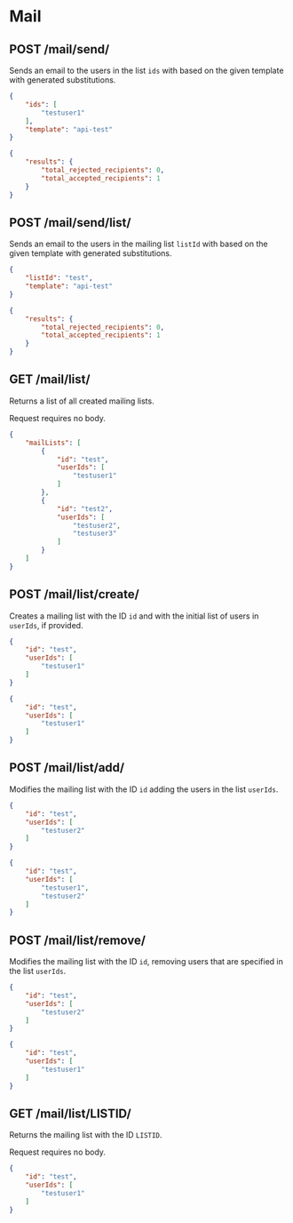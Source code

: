 Mail
====

POST /mail/send/
-----------

Sends an email to the users in the list `ids` with based on the given template with generated substitutions.

```json title="Example request"
{
	"ids": [
		"testuser1"
	],
	"template": "api-test"
}
```

```json title="Example response"
{
	"results": {
		"total_rejected_recipients": 0,
		"total_accepted_recipients": 1
	}
}
```

POST /mail/send/list/
----------------

Sends an email to the users in the mailing list `listId` with based on the given template with generated substitutions.

```json title="Example request"
{
	"listId": "test",
	"template": "api-test"
}
```

```json title="Example response"
{
	"results": {
		"total_rejected_recipients": 0,
		"total_accepted_recipients": 1
	}
}
```

GET /mail/list/
---------------------

Returns a list of all created mailing lists.

Request requires no body.

```json title="Example response"
{
	"mailLists": [
		{
			"id": "test",
			"userIds": [
				"testuser1"
			]
		},
		{
			"id": "test2",
			"userIds": [
				"testuser2",
				"testuser3"
			]
		}
	]
}
```

POST /mail/list/create/
------------------

Creates a mailing list with the ID `id` and with the initial list of users in `userIds`, if provided.  

```json title="Example request"
{
	"id": "test",
	"userIds": [
		"testuser1"
	]
}
```

```json title="Example response"
{
	"id": "test",
	"userIds": [
		"testuser1"
	]
}
```

POST /mail/list/add/
---------------

Modifies the mailing list with the ID `id` adding the users in the list `userIds`.

```json title="Example request"
{
	"id": "test",
	"userIds": [
		"testuser2"
	]
}
```

```json title="Example response"
{
	"id": "test",
	"userIds": [
		"testuser1",
		"testuser2"
	]
}
```

POST /mail/list/remove/
------------------

Modifies the mailing list with the ID `id`, removing users that are specified in the list `userIds`.

```json title="Example request"
{
	"id": "test",
	"userIds": [
		"testuser2"
	]
}
```

```json title="Example response"
{
	"id": "test",
	"userIds": [
		"testuser1"
	]
}
```

GET /mail/list/LISTID/
-----------------

Returns the mailing list with the ID `LISTID`.

Request requires no body.

```json title="Example response"
{
	"id": "test",
	"userIds": [
		"testuser1"
	]
}
```
